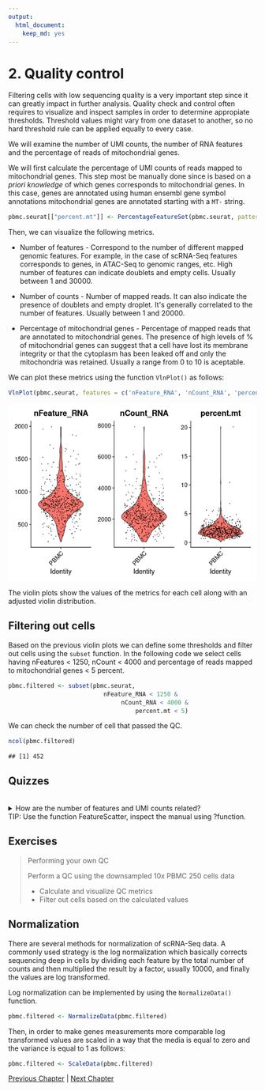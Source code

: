 ```yaml
---
output:
  html_document:
    keep_md: yes
---
```





# 2. Quality control


Filtering cells with low sequencing quality is a very important step since it can greatly
impact in further analysis. Quality check and control often requires to visualize and inspect
samples in order to determine appropiate thresholds. Threshold values might vary from one 
dataset to another, so no hard threshold rule can be applied equally to every case.

We will examine the number of UMI counts, the number of RNA features and the percentage of reads 
of mitochondrial genes.

We will first calculate the percentage of UMI counts of reads mapped to mitochondrial genes. This
step most be manually done since is based on a *priori knowledge* of which genes corresponds to
mitochondrial genes. 
In this case, genes are annotated using human ensembl gene symbol annotations mitochondrial 
genes are annotated starting with a `MT-` string.



```r
pbmc.seurat[["percent.mt"]] <- PercentageFeatureSet(pbmc.seurat, pattern = "^MT-")
```

Then, we can visualize the following metrics.

 * Number of features - Correspond to the number of different mapped genomic features. For example, in the
 case of scRNA-Seq features corresponds to genes, in ATAC-Seq to genomic ranges, etc. High number of features
 can indicate doublets and empty cells. Usually between 1 and 30000.
 
 * Number of counts - Number of mapped reads. It can also indicate the presence of doublets and empty 
droplet. It's generally correlated to the number of features. Usually between 1 and 20000.
 
 * Percentage of mitochondrial genes - Percentage of mapped reads that are annotated to mitochondrial
 genes. The presence of high levels of % of mitochondrial genes can suggest that a cell have lost
 its membrane integrity or that the cytoplasm has been leaked off and only the mitochondria was retained.
Usually a range from 0 to 10 is aceptable.


We can plot these metrics using the function `VlnPlot()` as follows:



```r
VlnPlot(pbmc.seurat, features = c('nFeature_RNA', 'nCount_RNA', 'percent.mt'))
```

<img src="02-Quality_control_files/figure-html/unnamed-chunk-1-1.png" style="display: block; margin: auto;" />

The violin plots show the values of the metrics for each cell along with an adjusted violin 
distribution.

## Filtering out cells

Based on the previous violin plots we can define some thresholds and filter out cells using
the `subset` function. In the following code we select cells having nFeatures < 1250, 
nCount < 4000 and percentage of reads mapped to mitochondrial genes < 5 percent.


```r
pbmc.filtered <- subset(pbmc.seurat, 
                           nFeature_RNA < 1250 &
                                nCount_RNA < 4000 & 
                                    percent.mt < 5)
```

We can check the number of cell that passed the QC.


```r
ncol(pbmc.filtered)
```

```
## [1] 452
```

## Quizzes

<br>
<details>
<summary> How are the number of features and UMI counts related?
<br>
TIP: Use the function FeatureScatter, inspect the manual using ?function.
</summary>
<br>
<b>Answer:</b>
<br>
```r
FeatureScatter(pbmc, feature1 = "nCount_RNA", feature2 = "nFeature_RNA")
```
<br>

We observe as expected a linear relation between the number of UMI counts and the 
features recorded.
</details> 



## Exercises

<blockquote>
Performing your own QC

Perform a QC using the downsampled 10x PBMC 250 cells data

* Calculate and visualize QC metrics
* Filter out cells based on the calculated values
</blockquote>


## Normalization

There are several methods for normalization of scRNA-Seq data. A commonly
used strategy is the log normalization which basically corrects sequencing
deep in cells by dividing each feature by the total number of counts and
then multiplied the result by a factor, usually 10000, and finally the
values are log transformed.

Log normalization can be implemented by using the `NormalizeData()` function.


```r
pbmc.filtered <- NormalizeData(pbmc.filtered)
```

Then, in order to make genes measurements more comparable log transformed
values are scaled in a way that the media is equal to zero and the variance
is equal to 1 as follows:


```r
pbmc.filtered <- ScaleData(pbmc.filtered)
```

[Previous Chapter](./01.md) | 
[Next Chapter](./03.md)
